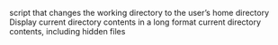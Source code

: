 script that changes the working directory to the user’s home directory
Display current directory contents in a long format
 current directory contents, including hidden files
